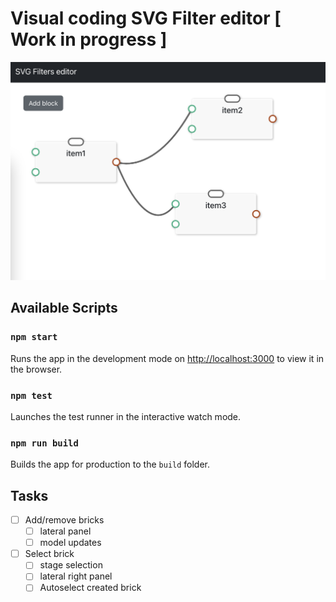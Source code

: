 # Visual coding SVG Filter editor [ Work in progress ]

![preview](./screenshot.png)

## Available Scripts

### `npm start`

Runs the app in the development mode on [http://localhost:3000](http://localhost:3000) to view it in the browser.

### `npm test`

Launches the test runner in the interactive watch mode.

### `npm run build`

Builds the app for production to the `build` folder.

## Tasks

- [ ] Add/remove bricks
  - [ ] lateral panel
  - [ ] model updates
- [ ] Select brick
  - [ ] stage selection
  - [ ] lateral right panel
  - [ ] Autoselect created brick

